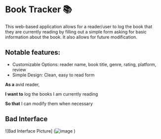 # Book Tracker 📚

This web-based application allows for a reader/user to log the book that they are currently reading by filling out a simple form asking for basic information about the book. It also allows for future modification. 

## Notable features: 
- Customizable Options: reader name, book title, genre, rating, platform, review
- Simple Design: Clean, easy to read form

**As a** avid reader,

**I want to** log the books I am currently reading

**So that** I can modify them when necessary

## Bad Interface
![Bad Interface Picture] (![image](https://github.com/user-attachments/assets/7f17439b-ac35-4e7b-8d9b-f0d30d4963eb)
)
